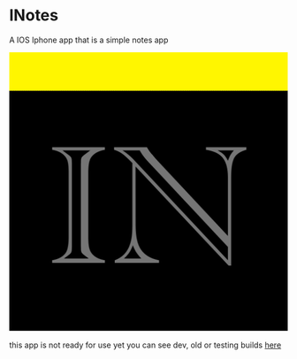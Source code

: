 # INotes
A IOS Iphone app that is a simple notes app

![Icon](Icon/INotes.png)

 this app is not ready for use yet you can see dev, old or testing builds [here](D.P.TB-IPAS/README.md)